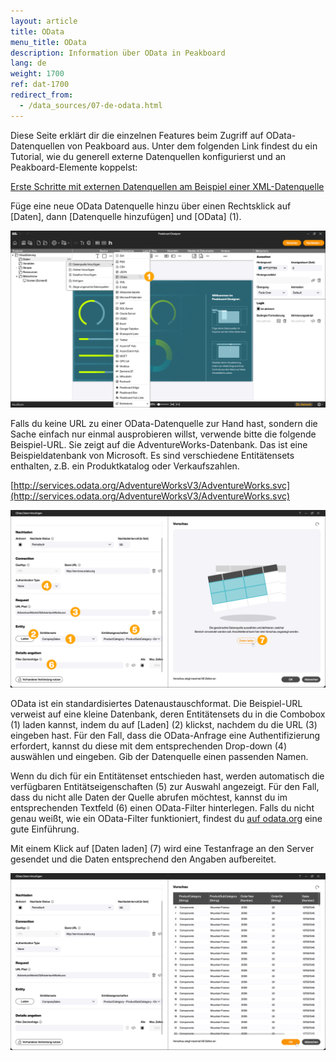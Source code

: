 ```yaml
---
layout: article
title: OData
menu_title: OData
description: Information über OData in Peakboard
lang: de
weight: 1700
ref: dat-1700
redirect_from:
  - /data_sources/07-de-odata.html
---
```


Diese Seite erklärt dir die einzelnen Features beim Zugriff auf OData-Datenquellen von Peakboard aus. Unter dem folgenden Link findest du ein Tutorial, wie du generell externe Datenquellen konfigurierst und an Peakboard-Elemente koppelst:

[Erste Schritte mit externen Datenquellen am Beispiel einer XML-Datenquelle](/tutorials/03-de-xml-daten.html)

Füge eine neue OData Datenquelle hinzu über einen Rechtsklick auf [Daten], dann [Datenquelle hinzufügen] und [OData] (1).

![OData hinzufügen](/assets/images/data-sources/odata/de_odata-01.png)

Falls du keine URL zu einer OData-Datenquelle zur Hand hast, sondern die Sache einfach nur einmal ausprobieren willst, verwende bitte die folgende Beispiel-URL. Sie zeigt auf die AdventureWorks-Datenbank. Das ist eine Beispieldatenbank von Microsoft. Es sind verschiedene Entitätensets enthalten, z.B. ein Produktkatalog oder Verkaufszahlen.

[http://services.odata.org/AdventureWorksV3/AdventureWorks.svc](http://services.odata.org/AdventureWorksV3/AdventureWorks.svc)

![OData Dialog](/assets/images/data-sources/odata/de_odata-02.png)

OData ist ein standardisiertes Datenaustauschformat. Die Beispiel-URL verweist auf eine kleine Datenbank, deren Entitätensets du in die Combobox (1) laden kannst, indem du auf [Laden] (2) klickst, nachdem du die URL (3) eingeben hast. Für den Fall, dass die OData-Anfrage eine Authentifizierung erfordert, kannst du diese mit dem entsprechenden Drop-down (4) auswählen und eingeben. Gib der Datenquelle einen passenden Namen.

Wenn du dich für ein Entitätenset entschieden hast, werden automatisch die verfügbaren Entitätseigenschaften (5) zur Auswahl angezeigt. Für den Fall, dass du nicht alle Daten der Quelle abrufen möchtest, kannst du im entsprechenden Textfeld (6) einen OData-Filter hinterlegen. Falls du nicht genau weißt, wie ein OData-Filter funktioniert, findest du [auf odata.org](https://www.odata.org/getting-started/basic-tutorial/#queryData) eine gute Einführung.

Mit einem Klick auf [Daten laden] (7) wird eine Testanfrage an den Server gesendet und die Daten entsprechend den Angaben aufbereitet.

![OData Vorschau](/assets/images/data-sources/odata/de_odata-03.png)
